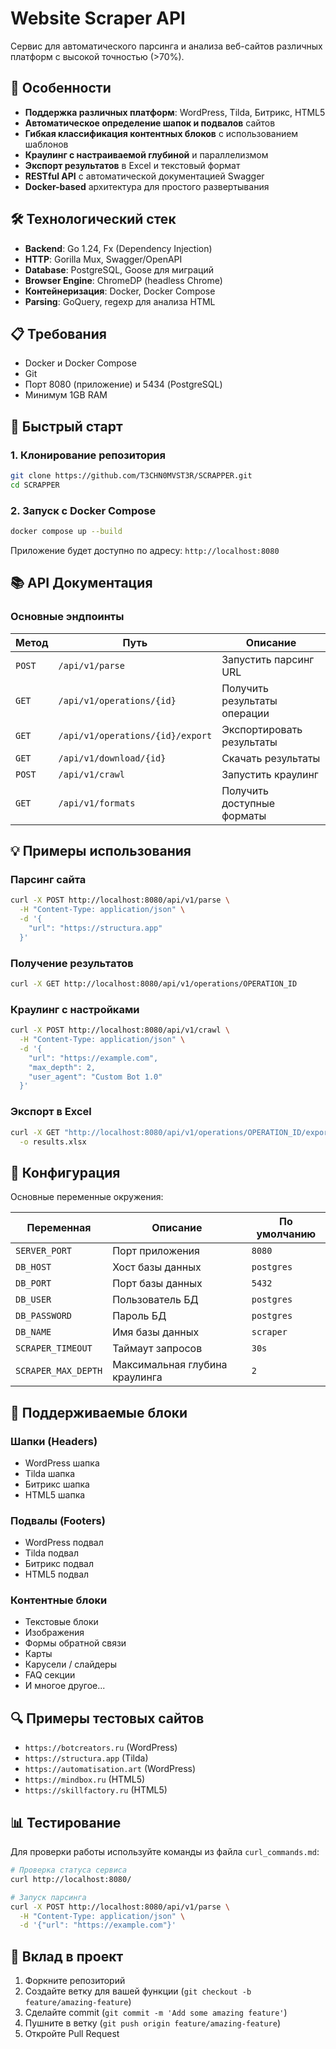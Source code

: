 # Website Scraper API

Сервис для автоматического парсинга и анализа веб-сайтов различных платформ с высокой точностью (>70%).

## 🚀 Особенности

- **Поддержка различных платформ**: WordPress, Tilda, Битрикс, HTML5
- **Автоматическое определение шапок и подвалов** сайтов
- **Гибкая классификация контентных блоков** с использованием шаблонов
- **Краулинг с настраиваемой глубиной** и параллелизмом
- **Экспорт результатов** в Excel и текстовый формат
- **RESTful API** с автоматической документацией Swagger
- **Docker-based** архитектура для простого развертывания

## 🛠 Технологический стек

- **Backend**: Go 1.24, Fx (Dependency Injection)
- **HTTP**: Gorilla Mux, Swagger/OpenAPI
- **Database**: PostgreSQL, Goose для миграций
- **Browser Engine**: ChromeDP (headless Chrome)
- **Контейнеризация**: Docker, Docker Compose
- **Parsing**: GoQuery, regexp для анализа HTML

## 📋 Требования

- Docker и Docker Compose
- Git
- Порт 8080 (приложение) и 5434 (PostgreSQL)
- Минимум 1GB RAM

## 🚀 Быстрый старт

### 1. Клонирование репозитория

```bash
git clone https://github.com/T3CHN0MVST3R/SCRAPPER.git
cd SCRAPPER
```

### 2. Запуск с Docker Compose

```bash
docker compose up --build
```

Приложение будет доступно по адресу: `http://localhost:8080`

## 📚 API Документация

### Основные эндпоинты

| Метод | Путь | Описание |
|-------|------|----------|
| `POST` | `/api/v1/parse` | Запустить парсинг URL |
| `GET` | `/api/v1/operations/{id}` | Получить результаты операции |
| `GET` | `/api/v1/operations/{id}/export` | Экспортировать результаты |
| `GET` | `/api/v1/download/{id}` | Скачать результаты |
| `POST` | `/api/v1/crawl` | Запустить краулинг |
| `GET` | `/api/v1/formats` | Получить доступные форматы |


## 💡 Примеры использования

### Парсинг сайта

```bash
curl -X POST http://localhost:8080/api/v1/parse \
  -H "Content-Type: application/json" \
  -d '{
    "url": "https://structura.app"
  }'
```

### Получение результатов

```bash
curl -X GET http://localhost:8080/api/v1/operations/OPERATION_ID
```

### Краулинг с настройками

```bash
curl -X POST http://localhost:8080/api/v1/crawl \
  -H "Content-Type: application/json" \
  -d '{
    "url": "https://example.com",
    "max_depth": 2,
    "user_agent": "Custom Bot 1.0"
  }'
```

### Экспорт в Excel

```bash
curl -X GET "http://localhost:8080/api/v1/operations/OPERATION_ID/export?format=excel" \
  -o results.xlsx
```

## 🔧 Конфигурация

Основные переменные окружения:

| Переменная | Описание | По умолчанию |
|------------|----------|--------------|
| `SERVER_PORT` | Порт приложения | `8080` |
| `DB_HOST` | Хост базы данных | `postgres` |
| `DB_PORT` | Порт базы данных | `5432` |
| `DB_USER` | Пользователь БД | `postgres` |
| `DB_PASSWORD` | Пароль БД | `postgres` |
| `DB_NAME` | Имя базы данных | `scraper` |
| `SCRAPER_TIMEOUT` | Таймаут запросов | `30s` |
| `SCRAPER_MAX_DEPTH` | Максимальная глубина краулинга | `2` |

## 🎯 Поддерживаемые блоки

### Шапки (Headers)
- WordPress шапка
- Tilda шапка  
- Битрикс шапка
- HTML5 шапка

### Подвалы (Footers)
- WordPress подвал
- Tilda подвал
- Битрикс подвал
- HTML5 подвал

### Контентные блоки
- Текстовые блоки
- Изображения
- Формы обратной связи
- Карты
- Карусели / слайдеры
- FAQ секции
- И многое другое...

## 🔍 Примеры тестовых сайтов

- `https://botcreators.ru` (WordPress)
- `https://structura.app` (Tilda)
- `https://automatisation.art` (WordPress)
- `https://mindbox.ru` (HTML5)
- `https://skillfactory.ru` (HTML5)

## 📊 Тестирование

Для проверки работы используйте команды из файла `curl_commands.md`:

```bash
# Проверка статуса сервиса
curl http://localhost:8080/

# Запуск парсинга
curl -X POST http://localhost:8080/api/v1/parse \
  -H "Content-Type: application/json" \
  -d '{"url": "https://example.com"}'
```

## 🤝 Вклад в проект

1. Форкните репозиторий
2. Создайте ветку для вашей функции (`git checkout -b feature/amazing-feature`)
3. Сделайте commit (`git commit -m 'Add some amazing feature'`)
4. Пушните в ветку (`git push origin feature/amazing-feature`)
5. Откройте Pull Request

